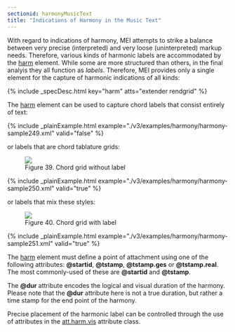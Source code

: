 ```yaml
---
sectionid: harmonyMusicText
title: "Indications of Harmony in the Music Text"
---
```




With regard to indications of harmony, MEI attempts to strike a balance between very
precise (interpreted) and very loose (uninterpreted) markup needs. Therefore, various
kinds
of harmonic labels are accommodated by the <a class="link_odd_elementSpec" href="/v3/elements/harm">harm</a> element. While some
are more 
<span class="q">structured</span> than others, in the final analyis they all function as
*labels*. Therefore, MEI provides only a single element for the capture of
harmonic indications of all kinds:



{% include _specDesc.html key="harm" atts="extender rendgrid" %}



The 
<a class="link_odd_elementSpec" href="/v3/elements/harm">harm</a> element can be used to capture chord labels that consist
entirely of text:

{% include _plainExample.html example="./v3/examples/harmony/harmony-sample249.xml" valid="false" %}

or labels that are chord tablature grids:


<figure class="figure">
   <img src="../../../../guidelines/3.0.0/Images/modules/harmony/A7_5th.gif" class="img-responsive"></img>
   <figcaption class="figure-caption">Figure 39. Chord grid without label</figcaption>
</figure>
{% include _plainExample.html example="./v3/examples/harmony/harmony-sample250.xml" valid="true" %}

or labels that mix these styles:


<figure class="figure">
   <img src="../../../../guidelines/3.0.0/Images/modules/harmony/A7_1st.gif" class="img-responsive"></img>
   <figcaption class="figure-caption">Figure 40. Chord grid with label</figcaption>
</figure>
{% include _plainExample.html example="./v3/examples/harmony/harmony-sample251.xml" valid="true" %}


The 
<a class="link_odd_elementSpec" href="/v3/elements/harm">harm</a> element must define a point of attachment using one of the
following attributes: **@startid**, **@tstamp**, **@tstamp.ges** or
**@tstamp.real**. The most commonly-used of these are **@startid** and
**@tstamp**.

The **@dur** attribute encodes the logical and visual duration of the harmony. Please
note that the **@dur** attribute here is not a true duration, but rather a time stamp
for the end point of the harmony.

Precise placement of the harmonic label can be controlled through the use of attributes
in
the 
<a class="link_odd" href="/v3/attribute-classes/att.harm.vis">att.harm.vis</a> attribute class.



